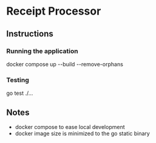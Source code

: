 # Receipt Processor

## Instructions

### Running the application

  docker compose up --build --remove-orphans

### Testing

  go test ./...

## Notes

- docker compose to ease local development
- docker image size is minimized to the go static binary
